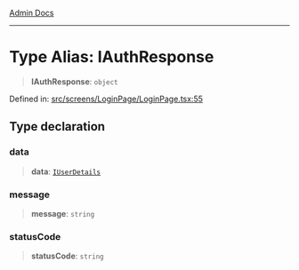 [Admin Docs](/)

***

# Type Alias: IAuthResponse

> **IAuthResponse**: `object`

Defined in: [src/screens/LoginPage/LoginPage.tsx:55](https://github.com/PalisadoesFoundation/talawa-admin/blob/main/src/screens/LoginPage/LoginPage.tsx#L55)

## Type declaration

### data

> **data**: [`IUserDetails`](IUserDetails.md)

### message

> **message**: `string`

### statusCode

> **statusCode**: `string`
